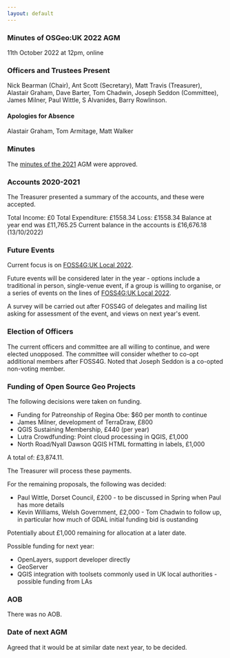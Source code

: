 ```yaml
---
layout: default
---
```


### Minutes of OSGeo:UK 2022 AGM
11th October 2022 at 12pm, online

### Officers and Trustees Present
Nick Bearman (Chair), Ant Scott (Secretary), Matt Travis (Treasurer), Alastair Graham, Dave Barter, Tom Chadwin, Joseph Seddon (Committee), James Milner, Paul Wittle, S Alvanides, Barry Rowlinson.

#### Apologies for Absence
Alastair Graham, Tom Armitage, Matt Walker

### Minutes
The [minutes of the 2021](https://uk.osgeo.org/agm/agm2021minutes.html) AGM were approved. 

### Accounts 2020-2021
The Treasurer presented a summary of the accounts, and these were accepted.

Total Income: £0
Total Expenditure: £1558.34
Loss: £1558.34
Balance at year end was £11,765.25
Current balance in the accounts is £16,676.18 (13/10/2022)

### Future Events
Current focus is on [FOSS4G:UK Local 2022](https://uk.osgeo.org/foss4guk2022local/).

Future events will be considered later in the year - options include a traditional in person, single-venue event, if a group is willing to organise, or a series of events on the lines of [FOSS4G:UK Local 2022](https://uk.osgeo.org/foss4guk2022local/).

A survey will be carried out after FOSS4G of delegates and mailing list asking for assessment of the event, and views on next year's event.

### Election of Officers
The current officers and committee are all willing to continue, and were elected unopposed. The committee will consider whether to co-opt additional members after FOSS4G. Noted that Joseph Seddon is a co-opted non-voting member.

### Funding of Open Source Geo Projects
The following decisions were taken on funding.
* Funding for Patreonship of Regina Obe: $60 per month to continue
* James Milner, development of TerraDraw, £800
* QGIS Sustaining Membership, £440 (per year)
* Lutra Crowdfunding: Point cloud processing in QGIS, £1,000
* North Road/Nyall Dawson QGIS HTML formatting in labels, £1,000

A total of: £3,874.11.

The Treasurer will process these payments.

For the remaining proposals, the following was decided:
* Paul Wittle, Dorset Council, £200 - to be discussed in Spring when Paul has more details
* Kevin Williams, Welsh Government, £2,000 - Tom Chadwin to follow up, in particular how much of GDAL initial funding bid is oustanding

Potentially about £1,000 remaining for allocation at a later date.

Possible funding for next year:
* OpenLayers, support developer directly
* GeoServer
* QGIS integration with toolsets commonly used in UK local authorities - possible funding from LAs

### AOB
There was no AOB.

### Date of next AGM
Agreed that it would be at similar date next year, to be decided.

